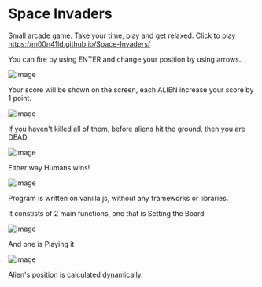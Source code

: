 # Space Invaders
Small arcade game. 
Take your time, play and get relaxed. 
Click to play https://m00n41ld.github.io/Space-Invaders/

You can fire by using ENTER and change your position by using arrows.

![image](https://user-images.githubusercontent.com/105647939/221400941-445a4910-dfd6-430c-b1b4-292190b1009b.png)

Your score will be shown on the screen, each ALIEN increase your score by 1 point.

![image](https://user-images.githubusercontent.com/105647939/221400999-c2c005b8-49f0-4f01-a9ae-af375ca0dacc.png)

If you haven't killed all of them, before aliens hit the ground, then you are DEAD. 

![image](https://user-images.githubusercontent.com/105647939/221401072-0cbd4ff8-7edb-48f0-905f-421fe8202ccd.png)

Either way Humans wins!

![image](https://user-images.githubusercontent.com/105647939/221401107-f63241aa-4440-4dbd-aac3-7ce775345e9b.png)


Program is written on vanilla js, without any frameworks or libraries.

It constists of 2 main functions, one that is Setting the Board

![image](https://user-images.githubusercontent.com/105647939/221401720-c8c7a04c-b07e-4de3-a12f-0f8131d65691.png)

And one is Playing it

![image](https://user-images.githubusercontent.com/105647939/221401754-82a55f1f-fcab-411e-a5bd-0b135ede43c0.png)

Alien's position is calculated dynamically.
